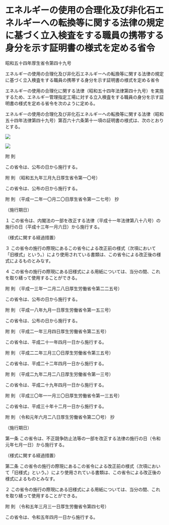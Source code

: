 # エネルギーの使用の合理化及び非化石エネルギーへの転換等に関する法律の規定に基づく立入検査をする職員の携帯する身分を示す証明書の様式を定める省令

昭和五十四年厚生省令第四十九号

エネルギーの使用の合理化及び非化石エネルギーへの転換等に関する法律の規定に基づく立入検査をする職員の携帯する身分を示す証明書の様式を定める省令

エネルギーの使用の合理化に関する法律（昭和五十四年法律第四十九号）を実施するため、エネルギー管理指定工場に対する立入検査をする職員の身分を示す証明書の様式を定める省令を次のように定める。

エネルギーの使用の合理化及び非化石エネルギーへの転換等に関する法律（昭和五十四年法律第四十九号）第百六十六条第十一項の証明書の様式は、次のとおりとする。

![](/./pict/2JH00000232632.jpg)

![](/./pict/2JH00000232633.jpg)

附 則

この省令は、公布の日から施行する。

附 則 （昭和五九年三月九日厚生省令第一〇号）

この省令は、公布の日から施行する。

附 則 （平成一二年一〇月二〇日厚生省令第一二七号） 抄

（施行期日）

１ この省令は、内閣法の一部を改正する法律（平成十一年法律第八十八号）の施行の日（平成十三年一月六日）から施行する。

（様式に関する経過措置）

３ この省令の施行の際現にあるこの省令による改正前の様式（次項において「旧様式」という。）により使用されている書類は、この省令による改正後の様式によるものとみなす。

４ この省令の施行の際現にある旧様式による用紙については、当分の間、これを取り繕って使用することができる。

附 則 （平成一三年一二月二八日厚生労働省令第二二五号）

この省令は、公布の日から施行する。

附 則 （平成一八年九月一日厚生労働省令第一五三号）

この省令は、公布の日から施行する。

附 則 （平成二一年三月四日厚生労働省令第二五号）

この省令は、平成二十一年四月一日から施行する。

附 則 （平成二二年三月三〇日厚生労働省令第三五号）

この省令は、平成二十二年四月一日から施行する。

附 則 （平成二九年二月二八日厚生労働省令第一三号）

この省令は、平成二十九年四月一日から施行する。

附 則 （平成三〇年一一月三〇日厚生労働省令第一三五号）

この省令は、平成三十年十二月一日から施行する。

附 則 （令和元年六月二八日厚生労働省令第二〇号） 抄

（施行期日）

第一条 この省令は、不正競争防止法等の一部を改正する法律の施行の日（令和元年七月一日）から施行する。

（様式に関する経過措置）

第二条 この省令の施行の際現にあるこの省令による改正前の様式（次項において「旧様式」という。）により使用されている書類は、この省令による改正後の様式によるものとみなす。

２ この省令の施行の際現にある旧様式による用紙については、当分の間、これを取り繕って使用することができる。

附 則 （令和五年三月三一日厚生労働省令第四七号）

この省令は、令和五年四月一日から施行する。
